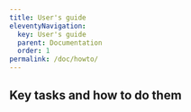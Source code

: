 ```yaml
---
title: User's guide
eleventyNavigation:
  key: User's guide
  parent: Documentation
  order: 1
permalink: /doc/howto/
---
```


## Key tasks and how to do them